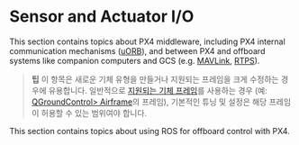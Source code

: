 # Sensor and Actuator I/O

This section contains topics about PX4 middleware, including PX4 internal communication mechanisms ([uORB](../middleware/uorb.md)), and between PX4 and offboard systems like companion computers and GCS (e.g. [MAVLink](../middleware/mavlink.md), [RTPS](../middleware/micrortps.md)).

> **팁** 이 항목은 새로운 기체 유형을 만들거나 지원되는 프레임을 크게 수정하는 경우에 유용합니다. 일반적으로 [지원되는 기체 프레임](../airframes/airframe_reference.md#copter)를 사용하는 경우 (예: [QGroundControl> Airframe](../config/airframe.md)의 프레임), 기본적인 튜닝 및 설정은 해당 프레임이 허용할 수 있는 범위여야 합니다.

This section contains topics about using ROS for offboard control with PX4.